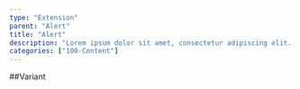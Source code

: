 ```yaml
---
type: "Extension"
parent: "Alert"
title: "Alert"
description: "Lorem ipsum dolor sit amet, consectetur adipiscing elit. Nunc tempus laoreet leo sit amet iaculis."
categories: ["100-Content"]
---
```


##Variant

<demo>
  <demovanilla src="inline/extension/alert/variant">
  </demovanilla>
</demo>
